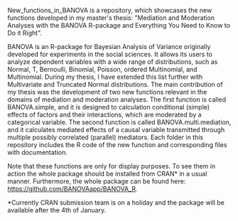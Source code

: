 New_functions_in_BANOVA is a repository, which showcases the new functions developed in my master's thesis: "Mediation and Moderation Analyses with the BANOVA R-package and Everything You Need to Know to Do it Right". 

BANOVA is an R-package for Bayesian Analysis of Variance originally developed for experiments in the social sciences. It allows its users to analyze dependent variables with a wide range of distributions, such as Normal, T, Bernoulli, Binomial, Poisson, ordered Multinomial, and Multinomial. During my thesis, I have extended this list further with Multivariate and Truncated Normal distributions. The main contribution of my thesis was the development of two new functions relevant in the domains of mediation and moderation analyses. The first function is called BANOVA.simple, and it is designed to calculation conditional (simple) effects of factors and their interactions, which are moderated by a categorical variable. The second function is called BANOVA.multi.mediation, and it calculates mediated effects of a causal variable transmitted through multiple possibly correlated (parallel) mediators. Each folder in this repository includes the R code of the new function and corresponding files with documentation. 

Note that these functions are only for display purposes. To see them in action the whole package should be installed from CRAN* in a usual manner. Furthermore, the whole package can be found here: https://github.com/BANOVAapp/BANOVA_R.

*Currently CRAN submission team is on a holiday and the package will be available after the 4th of January.

